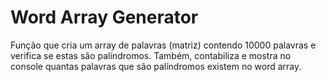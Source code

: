 # Word Array Generator

Função que cria um array de palavras (matriz) contendo 10000 palavras e verifica se estas são palíndromos.
Também, contabiliza e mostra no console quantas palavras que são palíndromos existem no word array.